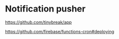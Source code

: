 # Notification pusher

https://github.com/tinybreak/app

https://github.com/firebase/functions-cron#deploying
